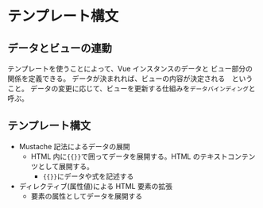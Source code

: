 # テンプレート構文

## データとビューの連動

テンプレートを使うことによって、Vue インスタンスのデータと
ビュー部分の関係を定義できる。
データが決まれれば、ビューの内容が決定される　ということ。
データの変更に応じて、ビューを更新する仕組みを`データバインディング`と呼ぶ。

## テンプレート構文

-   Mustache 記法によるデータの展開
    -   HTML 内に`{{}}`で囲ってデータを展開する。HTML のテキストコンテンツとして展開する。
        -   `{{}}`にデータや式を記述する
-   ディレクティブ(属性値)による HTML 要素の拡張
    -   要素の属性としてデータを展開する
